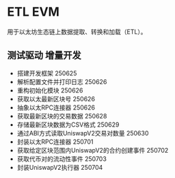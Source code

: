 # ETL EVM
用于以太坊生态链上数据提取、转换和加载（ETL）。

## 测试驱动 增量开发
- 搭建开发框架 250625
- 解析配置文件并打印日志 250626
- 重构初始化模块 250626
- 获取以太最新区块号 250626
- 抽象以太RPC连接器 250626
- 获取最新区块的交易数据 250628
- 存储最新区块数据为CSV格式 250629
- 通过ABI方式读取UniswapV2交易对数量 250630
- 封装以太RPC连接器 250701
- 获取给定区块范围内UniswapV2的合约创建事件 250702
- 获取代币对的流动性事件 250703
- 封装UniswapV2执行器 250704
